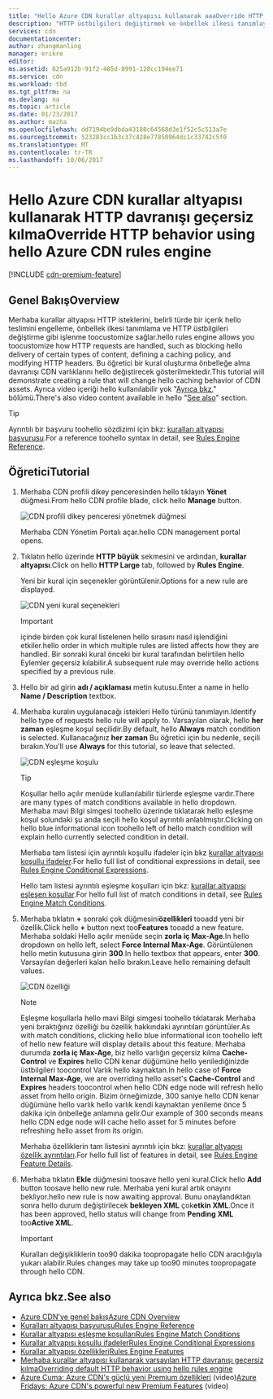 ```yaml
---
title: "Hello Azure CDN kurallar altyapısı kullanarak aaaOverride HTTP davranışı | Microsoft Docs"
description: "HTTP üstbilgileri değiştirmek ve önbellek ilkesi tanımlayın veya Hello kurallar altyapısı belirli içerik türlerini hello teslimini engelleme gibi HTTP isteklerini Azure CDN tarafından nasıl işleneceğini toocustomize sağlar."
services: cdn
documentationcenter: 
author: zhangmanling
manager: erikre
editor: 
ms.assetid: 625a912b-91f2-485d-8991-128cc194ee71
ms.service: cdn
ms.workload: tbd
ms.tgt_pltfrm: na
ms.devlang: na
ms.topic: article
ms.date: 01/23/2017
ms.author: mazha
ms.openlocfilehash: dd7194be9dbda43180c64568d3e1f52c5c513a7e
ms.sourcegitcommit: 523283cc1b3c37c428e77850964dc1c33742c5f0
ms.translationtype: MT
ms.contentlocale: tr-TR
ms.lasthandoff: 10/06/2017
---
```

# <a name="override-http-behavior-using-hello-azure-cdn-rules-engine"></a><span data-ttu-id="97d35-103">Hello Azure CDN kurallar altyapısı kullanarak HTTP davranışı geçersiz kılma</span><span class="sxs-lookup"><span data-stu-id="97d35-103">Override HTTP behavior using hello Azure CDN rules engine</span></span>
[!INCLUDE [cdn-premium-feature](../../includes/cdn-premium-feature.md)]

## <a name="overview"></a><span data-ttu-id="97d35-104">Genel Bakış</span><span class="sxs-lookup"><span data-stu-id="97d35-104">Overview</span></span>
<span data-ttu-id="97d35-105">Merhaba kurallar altyapısı HTTP isteklerini, belirli türde bir içerik hello teslimini engelleme, önbellek ilkesi tanımlama ve HTTP üstbilgileri değiştirme gibi işlenme toocustomize sağlar.</span><span class="sxs-lookup"><span data-stu-id="97d35-105">hello rules engine allows you toocustomize how HTTP requests are handled, such as blocking hello delivery of certain types of content, defining a caching policy, and modifying HTTP headers.</span></span>  <span data-ttu-id="97d35-106">Bu öğretici bir kural oluşturma önbelleğe alma davranışı CDN varlıklarını hello değiştirecek gösterilmektedir.</span><span class="sxs-lookup"><span data-stu-id="97d35-106">This tutorial will demonstrate creating a rule that will change hello caching behavior of CDN assets.</span></span>  <span data-ttu-id="97d35-107">Ayrıca video içeriği hello kullanılabilir yok "[Ayrıca bkz.](#see-also)" bölümü.</span><span class="sxs-lookup"><span data-stu-id="97d35-107">There's also video content available in hello "[See also](#see-also)" section.</span></span>

   > [!TIP] 
   > <span data-ttu-id="97d35-108">Ayrıntılı bir başvuru toohello sözdizimi için bkz: [kuralları altyapısı başvurusu](cdn-rules-engine-reference.md).</span><span class="sxs-lookup"><span data-stu-id="97d35-108">For a reference toohello syntax in detail, see [Rules Engine Reference](cdn-rules-engine-reference.md).</span></span>
   > 


## <a name="tutorial"></a><span data-ttu-id="97d35-109">Öğretici</span><span class="sxs-lookup"><span data-stu-id="97d35-109">Tutorial</span></span>
1. <span data-ttu-id="97d35-110">Merhaba CDN profili dikey penceresinden hello tıklayın **Yönet** düğmesi.</span><span class="sxs-lookup"><span data-stu-id="97d35-110">From hello CDN profile blade, click hello **Manage** button.</span></span>
   
    ![CDN profili dikey penceresi yönetmek düğmesi](./media/cdn-rules-engine/cdn-manage-btn.png)
   
    <span data-ttu-id="97d35-112">Merhaba CDN Yönetim Portalı açar.</span><span class="sxs-lookup"><span data-stu-id="97d35-112">hello CDN management portal opens.</span></span>
2. <span data-ttu-id="97d35-113">Tıklatın hello üzerinde **HTTP büyük** sekmesini ve ardından, **kurallar altyapısı**.</span><span class="sxs-lookup"><span data-stu-id="97d35-113">Click on hello **HTTP Large** tab, followed by **Rules Engine**.</span></span>
   
    <span data-ttu-id="97d35-114">Yeni bir kural için seçenekler görüntülenir.</span><span class="sxs-lookup"><span data-stu-id="97d35-114">Options for a new rule are displayed.</span></span>
   
    ![CDN yeni kural seçenekleri](./media/cdn-rules-engine/cdn-new-rule.png)
   
   > [!IMPORTANT]
   > <span data-ttu-id="97d35-116">içinde birden çok kural listelenen hello sırasını nasıl işlendiğini etkiler.</span><span class="sxs-lookup"><span data-stu-id="97d35-116">hello order in which multiple rules are listed affects how they are handled.</span></span> <span data-ttu-id="97d35-117">Bir sonraki kural önceki bir kural tarafından belirtilen hello Eylemler geçersiz kılabilir.</span><span class="sxs-lookup"><span data-stu-id="97d35-117">A subsequent rule may override hello actions specified by a previous rule.</span></span>
   > 
   > 
3. <span data-ttu-id="97d35-118">Hello bir ad girin **adı / açıklaması** metin kutusu.</span><span class="sxs-lookup"><span data-stu-id="97d35-118">Enter a name in hello **Name / Description** textbox.</span></span>
4. <span data-ttu-id="97d35-119">Merhaba kuralın uygulanacağı istekleri Hello türünü tanımlayın.</span><span class="sxs-lookup"><span data-stu-id="97d35-119">Identify hello type of requests hello rule will apply to.</span></span>  <span data-ttu-id="97d35-120">Varsayılan olarak, hello **her zaman** eşleşme koşul seçilidir.</span><span class="sxs-lookup"><span data-stu-id="97d35-120">By default, hello **Always** match condition is selected.</span></span>  <span data-ttu-id="97d35-121">Kullanacağınız **her zaman** Bu öğretici için bu nedenle, seçili bırakın.</span><span class="sxs-lookup"><span data-stu-id="97d35-121">You'll use **Always** for this tutorial, so leave that selected.</span></span>
   
   ![CDN eşleşme koşulu](./media/cdn-rules-engine/cdn-request-type.png)
   
   > [!TIP]
   > <span data-ttu-id="97d35-123">Koşullar hello açılır menüde kullanılabilir türlerde eşleşme vardır.</span><span class="sxs-lookup"><span data-stu-id="97d35-123">There are many types of match conditions available in hello dropdown.</span></span>  <span data-ttu-id="97d35-124">Merhaba mavi Bilgi simgesi toohello üzerinde tıklatarak hello eşleşme koşul solundaki şu anda seçili hello koşul ayrıntılı anlatılmıştır.</span><span class="sxs-lookup"><span data-stu-id="97d35-124">Clicking on hello blue informational icon toohello left of hello match condition will explain hello currently selected condition in detail.</span></span>
   > 
   >  <span data-ttu-id="97d35-125">Merhaba tam listesi için ayrıntılı koşullu ifadeler için bkz [kurallar altyapısı koşullu ifadeler](cdn-rules-engine-reference-match-conditions.md).</span><span class="sxs-lookup"><span data-stu-id="97d35-125">For hello full list of conditional expressions in detail, see [Rules Engine Conditional Expressions](cdn-rules-engine-reference-match-conditions.md).</span></span>
   >  
   > <span data-ttu-id="97d35-126">Hello tam listesi ayrıntılı eşleşme koşulları için bkz: [kurallar altyapısı eşleşen koşullar](cdn-rules-engine-reference-match-conditions.md).</span><span class="sxs-lookup"><span data-stu-id="97d35-126">For hello full list of match conditions in detail, see [Rules Engine Match Conditions](cdn-rules-engine-reference-match-conditions.md).</span></span>
   > 
   > 
5. <span data-ttu-id="97d35-127">Merhaba tıklatın  **+**  sonraki çok düğmesini**özellikleri** tooadd yeni bir özellik.</span><span class="sxs-lookup"><span data-stu-id="97d35-127">Click hello **+** button next too**Features** tooadd a new feature.</span></span>  <span data-ttu-id="97d35-128">Merhaba soldaki Hello açılır menüde seçin **zorla iç Max-Age**.</span><span class="sxs-lookup"><span data-stu-id="97d35-128">In hello dropdown on hello left, select **Force Internal Max-Age**.</span></span>  <span data-ttu-id="97d35-129">Görüntülenen hello metin kutusuna girin **300**.</span><span class="sxs-lookup"><span data-stu-id="97d35-129">In hello textbox that appears, enter **300**.</span></span>  <span data-ttu-id="97d35-130">Varsayılan değerleri kalan hello bırakın.</span><span class="sxs-lookup"><span data-stu-id="97d35-130">Leave hello remaining default values.</span></span>
   
   ![CDN özelliği](./media/cdn-rules-engine/cdn-new-feature.png)
   
   > [!NOTE]
   > <span data-ttu-id="97d35-132">Eşleşme koşullarla hello mavi Bilgi simgesi toohello tıklatarak Merhaba yeni bıraktığınız özelliği bu özellik hakkındaki ayrıntıları görüntüler.</span><span class="sxs-lookup"><span data-stu-id="97d35-132">As with match conditions, clicking hello blue informational icon toohello left of hello new feature will display details about this feature.</span></span>  <span data-ttu-id="97d35-133">Merhaba durumda **zorla iç Max-Age**, biz hello varlığın geçersiz kılma **Cache-Control** ve **Expires** hello CDN kenar düğümüne hello yenilediğinizde üstbilgileri toocontrol Varlık hello kaynaktan.</span><span class="sxs-lookup"><span data-stu-id="97d35-133">In hello case of **Force Internal Max-Age**, we are overriding hello asset's **Cache-Control** and **Expires** headers toocontrol when hello CDN edge node will refresh hello asset from hello origin.</span></span>  <span data-ttu-id="97d35-134">Bizim örneğimizde, 300 saniye hello CDN kenar düğümüne hello varlık hello varlık kendi kaynaktan yenileme önce 5 dakika için önbelleğe anlamına gelir.</span><span class="sxs-lookup"><span data-stu-id="97d35-134">Our example of 300 seconds means hello CDN edge node will cache hello asset for 5 minutes before refreshing hello asset from its origin.</span></span>
   > 
   > <span data-ttu-id="97d35-135">Merhaba özelliklerin tam listesini ayrıntılı için bkz: [kurallar altyapısı özellik ayrıntıları](cdn-rules-engine-reference-features.md).</span><span class="sxs-lookup"><span data-stu-id="97d35-135">For hello full list of features in detail, see [Rules Engine Feature Details](cdn-rules-engine-reference-features.md).</span></span>
   > 
   > 
6. <span data-ttu-id="97d35-136">Merhaba tıklatın **Ekle** düğmesini toosave hello yeni kural.</span><span class="sxs-lookup"><span data-stu-id="97d35-136">Click hello **Add** button toosave hello new rule.</span></span>  <span data-ttu-id="97d35-137">Merhaba yeni kural artık onayını bekliyor.</span><span class="sxs-lookup"><span data-stu-id="97d35-137">hello new rule is now awaiting approval.</span></span> <span data-ttu-id="97d35-138">Bunu onaylandıktan sonra hello durum değiştirilecek **bekleyen XML** çok**etkin XML**.</span><span class="sxs-lookup"><span data-stu-id="97d35-138">Once it has been approved, hello status will change from **Pending XML** too**Active XML**.</span></span>
   
   > [!IMPORTANT]
   > <span data-ttu-id="97d35-139">Kuralları değişikliklerin too90 dakika toopropagate hello CDN aracılığıyla yukarı alabilir.</span><span class="sxs-lookup"><span data-stu-id="97d35-139">Rules changes may take up too90 minutes toopropagate through hello CDN.</span></span>
   > 
   > 

## <a name="see-also"></a><span data-ttu-id="97d35-140">Ayrıca bkz.</span><span class="sxs-lookup"><span data-stu-id="97d35-140">See also</span></span>
* [<span data-ttu-id="97d35-141">Azure CDN'ye genel bakış</span><span class="sxs-lookup"><span data-stu-id="97d35-141">Azure CDN Overview</span></span>](cdn-overview.md)
* [<span data-ttu-id="97d35-142">Kuralları altyapısı başvurusu</span><span class="sxs-lookup"><span data-stu-id="97d35-142">Rules Engine Reference</span></span>](cdn-rules-engine-reference.md)
* [<span data-ttu-id="97d35-143">Kurallar altyapısı eşleşme koşulları</span><span class="sxs-lookup"><span data-stu-id="97d35-143">Rules Engine Match Conditions</span></span>](cdn-rules-engine-reference-match-conditions.md)
* [<span data-ttu-id="97d35-144">Kurallar altyapısı koşullu ifadeler</span><span class="sxs-lookup"><span data-stu-id="97d35-144">Rules Engine Conditional Expressions</span></span>](cdn-rules-engine-reference-conditional-expressions.md)
* [<span data-ttu-id="97d35-145">Kurallar altyapısı özellikleri</span><span class="sxs-lookup"><span data-stu-id="97d35-145">Rules Engine Features</span></span>](cdn-rules-engine-reference-features.md)
* [<span data-ttu-id="97d35-146">Merhaba kurallar altyapısı kullanarak varsayılan HTTP davranışı geçersiz kılma</span><span class="sxs-lookup"><span data-stu-id="97d35-146">Overriding default HTTP behavior using hello rules engine</span></span>](cdn-rules-engine.md)
* <span data-ttu-id="97d35-147">[Azure Cuma: Azure CDN's güçlü yeni Premium özellikleri](https://azure.microsoft.com/documentation/videos/azure-cdns-powerful-new-premium-features/) (video)</span><span class="sxs-lookup"><span data-stu-id="97d35-147">[Azure Fridays: Azure CDN's powerful new Premium Features](https://azure.microsoft.com/documentation/videos/azure-cdns-powerful-new-premium-features/) (video)</span></span>